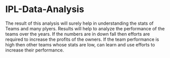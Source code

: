 # IPL-Data-Analysis
The result of this analysis will surely help in understanding the stats of Teams and many plyers. Results will help to analyze the performance of the teams over the years. If the numbers are in down fall then efforts are required to increase the profits of the owners. If the team performance is high then other teams whose stats are low, can learn and use efforts to increase their performance.
